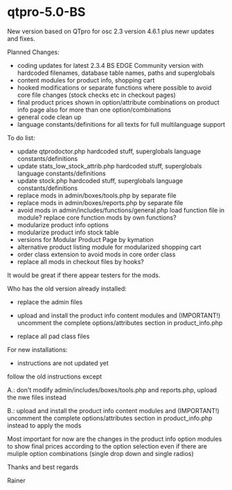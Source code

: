 # qtpro-5.0-BS
New version based on QTpro for osc 2.3 version 4.6.1 plus newr updates and fixes.

Planned Changes:
- coding updates for latest 2.3.4 BS EDGE Community version with hardcoded filenames, database table names, paths and superglobals
- content modules for product info, shopping cart
- hooked modifications or separate functions where possible to avoid core file changes (stock checks etc in checkout pages)
- final product prices shown in option/attribute combinations on product info page also for more than one option/combinations
- general code clean up
- language constants/definitions for all texts for full multilanguage support

To do list:
- update qtprodoctor.php
  hardcoded stuff, superglobals
  language constants/definitions
- update stats_low_stock_attrib.php
  hardcoded stuff, superglobals
  language constants/definitions
- update stock.php
  hardcoded stuff, superglobals
  language constants/definitions
- replace mods in admin/boxes/tools.php by separate file
- replace mods in admin/boxes/reports.php by separate file
- avoid mods in admin/includes/functions/general.php
  load function file in module?
  replace core function mods by own functions?
- modularize product info options
- modularize product info stock table
- versions for Modular Product Page by kymation
- alternative product listing module for modularized shopping cart
- order class extension to avoid mods in core order class
- replace all mods in checkout files by hooks?

It would be great if there appear testers for the mods.

Who has the old version already installed:

- replace the admin files

- upload and install the product info content modules and (IMPORTANT!) uncomment the complete options/attributes section in product_info.php

- replace all pad class files

For new installations:

- instructions are not updated yet

follow the old instructions except

A.: don't modify  admin/includes/boxes/tools.php and reports.php, upload the nwe files instead

B.: upload and install the product info content modules and (IMPORTANT!) uncomment the complete options/attributes section in product_info.php instead to apply the mods

Most important for now are the changes in the product info option modules to show final prices according to the option selection even if there are muliple option combinations (single drop down and single radios)

 

Thanks and best regards

Rainer
